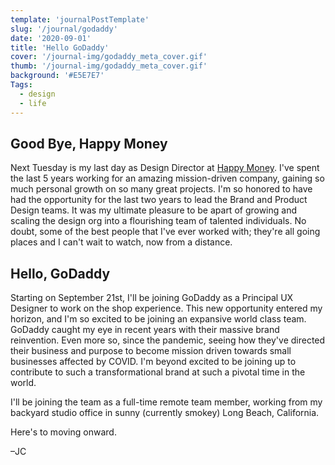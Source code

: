 ```yaml
---
template: 'journalPostTemplate'
slug: '/journal/godaddy'
date: '2020-09-01'
title: 'Hello GoDaddy'
cover: '/journal-img/godaddy_meta_cover.gif'
thumb: '/journal-img/godaddy_meta_cover.gif'
background: '#E5E7E7'
Tags:
  - design
  - life
---
```


## Good Bye, Happy Money

Next Tuesday is my last day as Design Director at [Happy Money](https://happymoney.com). I've spent the last 5 years working for an amazing mission-driven company, gaining so much personal growth on so many great projects. I'm so honored to have had the opportunity for the last two years to lead the Brand and Product Design teams. It was my ultimate pleasure to be apart of growing and scaling the design org into a flourishing team of talented individuals. No doubt, some of the best people that I've ever worked with; they're all going places and I can't wait to watch, now from a distance.

## Hello, GoDaddy

Starting on September 21st, I'll be joining GoDaddy as a Principal UX Designer to work on the shop experience. This new opportunity entered my horizon, and I'm so excited to be joining an expansive world class team. GoDaddy caught my eye in recent years with their massive brand reinvention. Even more so, since the pandemic, seeing how they've directed their business and purpose to become mission driven towards small businesses affected by COVID. I'm beyond excited to be joining up to contribute to such a transformational brand at such a pivotal time in the world.

I'll be joining the team as a full-time remote team member, working from my backyard studio office in sunny (currently smokey) Long Beach, California.

Here's to moving onward.

–JC
